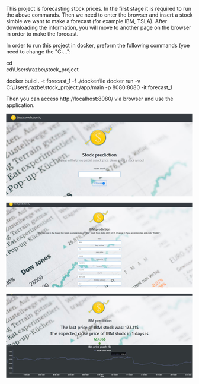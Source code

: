 This project is forecasting stock prices. In the first stage it is required to run the above commands. Then we need to enter the browser and insert a stock simble we want to make a forecast (for example IBM, TSLA).
After downloading the information, you will move to another page on the browser in order to make the forecast.

In order to run this project in docker, preform the following commands (yoe need to change the "C:\...":

cd\
cd\Users\razbe\stock_project

docker build . -t forecast_1 -f ./dockerfile
docker run -v  C:\Users\razbe\stock_project:/app/main -p 8080:8080 -it forecast_1

Then you can access http://localhost:8080/ via browser and use the application.

![alt text](https://github.com/razbengera/Stock_Prediction/blob/cd470a4c0c6a8bf720313e3cd283a1e81309bb22/HomePage.jpg?raw=true)

![alt text](https://github.com/razbengera/Stock_Prediction/blob/c82e9ab8c331a91389bdd5ffb017a69cfb064531/StockData.jpg?raw=true)

![alt text](https://github.com/razbengera/Stock_Prediction/blob/c82e9ab8c331a91389bdd5ffb017a69cfb064531/Prediction.jpg?raw=true)
